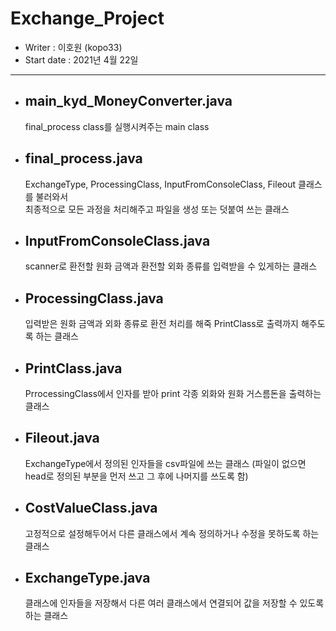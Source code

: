  # Exchange_Project
 - Writer : 이호원 (kopo33)
 - Start date : 2021년 4월 22일
***
 - ## main_kyd_MoneyConverter.java
	
	final_process class를 실행시켜주는 main class
	
 - ## final_process.java

	ExchangeType, ProcessingClass, InputFromConsoleClass, Fileout 클래스를 불러와서  
	최종적으로 모든 과정을 처리해주고 파일을 생성 또는 덧붙여 쓰는 클래스

 - ## InputFromConsoleClass.java

	scanner로 환전할 원화 금액과 환전할 외화 종류를 입력받을 수 있게하는 클래스

 - ## ProcessingClass.java

	입력받은 원화 금액과 외화 종류로 환전 처리를 해죽 PrintClass로 출력까지 해주도록 하는 클래스

 - ## PrintClass.java

	PrrocessingClass에서 인자를 받아 print 각종 외화와 원화 거스름돈을 출력하는 클래스

 - ## Fileout.java

	ExchangeType에서 정의된 인자들을 csv파일에 쓰는 클래스
	(파일이 없으면 head로 정의된 부분을 먼저 쓰고 그 후에 나머지를 쓰도록 함)

 - ## CostValueClass.java

	고정적으로 설정해두어서 다른 클래스에서 계속 정의하거나 수정을 못하도록 하는 클래스

 - ## ExchangeType.java

	클래스에 인자들을 저장해서 다른 여러 클래스에서 연결되어 값을 저장할 수 있도록 하는 클래스
